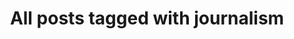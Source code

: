 ---
layout: tag
title: "All posts tagged with journalism"
permalink: /weblog/tags/journalism/
taxonomy: journalism
---